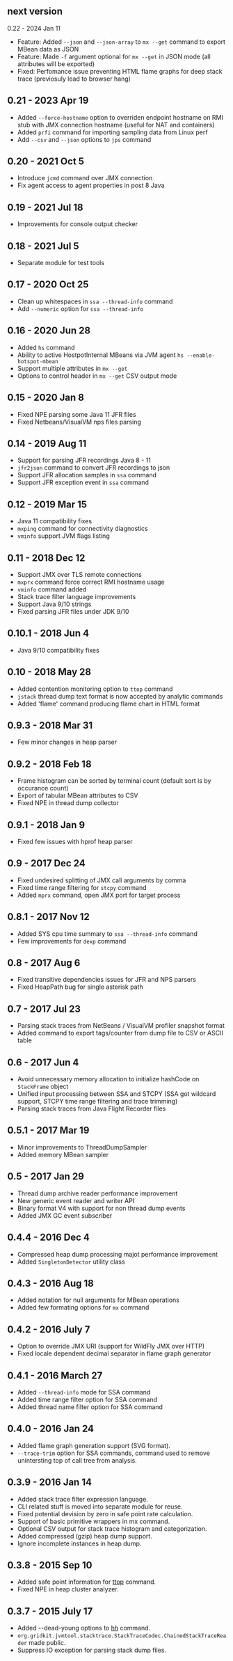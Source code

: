 next version
----

0.22 - 2024 Jan 11

- Feature: Added `--json` and `--json-array` to `mx --get` command to export MBean data as JSON
- Feature: Made `-f` argument optional for `mx --get` in JSON mode (all attributes will be exported)
- Fixed: Perfomance issue preventing HTML flame graphs for deep stack trace (previosuly lead to browser hang)

0.21 - 2023 Apr 19
----

- Added `--force-hostname` option to overriden endpoint hostname on RMI stub with JMX connection hostname (useful for NAT and containers)
- Added `prfi` command for importing sampling data from Linux perf
- Add `--csv` and `--json` options to `jps` command

0.20 - 2021 Oct 5
----

- Introduce `jcmd` command over JMX connection
- Fix agent access to agent properties in post 8 Java

0.19 - 2021 Jul 18
----
- Improvements for console output checker

0.18 - 2021 Jul 5
----
- Separate module for test tools

0.17 - 2020 Oct 25
----
- Clean up whitespaces in `ssa --thread-info` command
- Add `--numeric` option for `ssa --thread-info`

0.16 - 2020 Jun 28
----
- Added `hs` command
- Ability to active HostpotInternal MBeans via JVM agent `hs --enable-hotspot-mbean`
- Support multiple attributes in `mx --get`
- Options to control header in `mx --get` CSV output mode

0.15 - 2020 Jan 8
----
- Fixed NPE parsing some Java 11 JFR files
- Fixed Netbeans/VisualVM nps files parsing

0.14 - 2019 Aug 11
----
- Support for parsing JFR recordings Java 8 - 11
- `jfr2json` command to convert JFR recordings to json
- Support JFR allocation samples in `ssa` command
- Support JFR exception event in `ssa` command

0.12 - 2019 Mar 15
----
- Java 11 compatibility fixes
- `mxping` command for connectivity diagnostics
- `vminfo` support JVM flags listing

0.11 - 2018 Dec 12
----
- Support JMX over TLS remote connections
- `mxprx` command force correct RMI hostname usage
- `vminfo` command added
- Stack trace filter language improvements
- Support Java 9/10 strings
- Fixed parsing JFR files under JDK 9/10

0.10.1 - 2018 Jun 4
----
- Java 9/10 compatibility fixes

0.10 - 2018 May 28
----
- Added contention monitoring option to `ttop` command
- `jstack` thread dump text format is now accepted by analytic commands
- Added 'flame' command producing flame chart in HTML format

0.9.3 - 2018 Mar 31
----
- Few minor changes in heap parser

0.9.2 - 2018 Feb 18
----
- Frame histogram can be sorted by terminal count (default sort is by occurance count)
- Export of tabular MBean attributes to CSV
- Fixed NPE in thread dump collector

0.9.1 - 2018 Jan 9
----
- Fixed few issues with hprof heap parser

0.9 - 2017 Dec 24
----
- Fixed undesired splitting of JMX call arguments by comma
- Fixed time range filtering for `stcpy` command
- Added `mprx` command, open JMX port for target process

0.8.1 - 2017 Nov 12
----
- Added SYS cpu time summary to `ssa --thread-info` command
- Few improvements for `dexp` command

0.8 - 2017 Aug 6
----
- Fixed transitive dependencies issues for JFR and NPS parsers
- Fixed HeapPath bug for single asterisk path

0.7 - 2017 Jul 23
----
- Parsing stack traces from NetBeans / VisualVM profiler snapshot format
- Added command to export tags/counter from dump file to CSV or ASCII table

0.6 - 2017 Jun 4
----
- Avoid unnecessary memory allocation to initialize hashCode on `StackFrame` object
- Unified input processing between SSA and STCPY (SSA got wildcard support, STCPY time range filtering and trace trimming)
- Parsing stack traces from Java Flight Recorder files

0.5.1 - 2017 Mar 19
---
- Minor improvements to ThreadDumpSampler
- Added memory MBean sampler

0.5 - 2017 Jan 29
----
- Thread dump archive reader performance improvement
- New generic event reader and writer API
- Binary format V4 with support for non thread dump events
- Added JMX GC event subscriber

0.4.4 - 2016 Dec 4
----
- Compressed heap dump processing majot performance improvement
- Added `SingletonDetector` utility class

0.4.3 - 2016 Aug 18
----
- Added notation for null arguments for MBean operations
- Added few formating options for `mx` command

0.4.2 - 2016 July 7
----
- Option to override JMX URI (support for WildFly JMX over HTTP)
- Fixed locale dependent decimal separator in flame graph generator

0.4.1 - 2016 March 27
----
- Added `--thread-info` mode for SSA command
- Added time range filter option for SSA command
- Added thread name filter option for SSA command

0.4.0 - 2016 Jan 24
----
- Added flame graph generation support (SVG format).
- `--trace-trim` option for SSA commands, command used 
to remove unintersting top of call tree from analysis.

0.3.9 - 2016 Jan 14
----
- Added stack trace filter expression language.
- CLI related stuff is moved into separate module for reuse.
- Fixed potential devision by zero in safe point rate calculation.
- Support of basic primitive wrappers in mx command.
- Optional CSV output for stack trace histogram and categorization.
- Added compressed (gzip) heap dump support.
- Ignore incomplete instances in heap dump.

0.3.8 - 2015 Sep 10
----
- Added safe point information for [ttop] command.
- Fixed NPE in heap cluster analyzer.

0.3.7 - 2015 July 17
----
- Added --dead-young options to [hh] command.
- `org.gridkit.jvmtool.stacktrace.StackTraceCodec.ChainedStackTraceReader` made public.
- Suppress IO exception for parsing stack dump files.

 [hh]: sjk-core/COMMANDS.md#hh-command
 [ttop]: sjk-core/COMMANDS.md#ttop-command